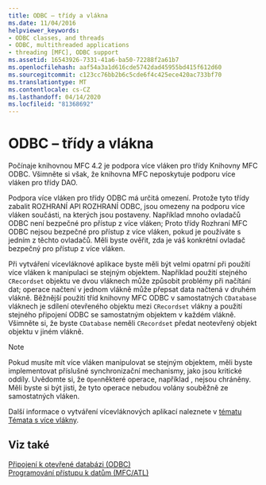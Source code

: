 ```yaml
---
title: ODBC – třídy a vlákna
ms.date: 11/04/2016
helpviewer_keywords:
- ODBC classes, and threads
- ODBC, multithreaded applications
- threading [MFC], ODBC support
ms.assetid: 16543926-7331-41a6-ba50-72288f2a61b7
ms.openlocfilehash: aaf54a3a1d616cde5742dad45955bd415f612d60
ms.sourcegitcommit: c123cc76bb2b6c5cde6f4c425ece420ac733bf70
ms.translationtype: MT
ms.contentlocale: cs-CZ
ms.lasthandoff: 04/14/2020
ms.locfileid: "81368692"
---
```

# <a name="odbc-classes-and-threads"></a>ODBC – třídy a vlákna

Počínaje knihovnou MFC 4.2 je podpora více vláken pro třídy Knihovny MFC ODBC. Všimněte si však, že knihovna MFC neposkytuje podporu více vláken pro třídy DAO.

Podpora více vláken pro třídy ODBC má určitá omezení. Protože tyto třídy zabalit ROZHRANÍ API ROZHRANÍ ODBC, jsou omezeny na podporu více vláken součásti, na kterých jsou postaveny. Například mnoho ovladačů ODBC není bezpečné pro přístup z více vláken; Proto třídy Rozhraní MFC ODBC nejsou bezpečné pro přístup z více vláken, pokud je používáte s jedním z těchto ovladačů. Měli byste ověřit, zda je váš konkrétní ovladač bezpečný pro přístup z více vláken.

Při vytváření vícevláknové aplikace byste měli být velmi opatrní při použití více vláken k manipulaci se stejným objektem. Například použití stejného `CRecordset` objektu ve dvou vláknech může způsobit problémy při načítání dat; operace načtení v jednom vlákně může přepsat data načtená v druhém vlákně. Běžnější použití tříd knihovny MFC ODBC v samostatných `CDatabase` vláknech je sdílení otevřeného objektu mezi `CRecordset` vlákny a použití stejného připojení ODBC se samostatným objektem v každém vlákně. Všimněte si, že byste `CDatabase` neměli `CRecordset` předat neotevřený objekt objektu v jiném vlákně.

> [!NOTE]
> Pokud musíte mít více vláken manipulovat se stejným objektem, měli byste implementovat příslušné synchronizační mechanismy, jako jsou kritické oddíly. Uvědomte si, že `Open`některé operace, například , nejsou chráněny. Měli byste si být jisti, že tyto operace nebudou volány souběžně ze samostatných vláken.

Další informace o vytváření vícevláknových aplikací naleznete v [tématu Témata s více vlákny](../../parallel/multithreading-support-for-older-code-visual-cpp.md).

## <a name="see-also"></a>Viz také

[Připojení k otevřené databázi (ODBC)](../../data/odbc/open-database-connectivity-odbc.md)<br/>
[Programování přístupu k datům (MFC/ATL)](../../data/data-access-programming-mfc-atl.md)
